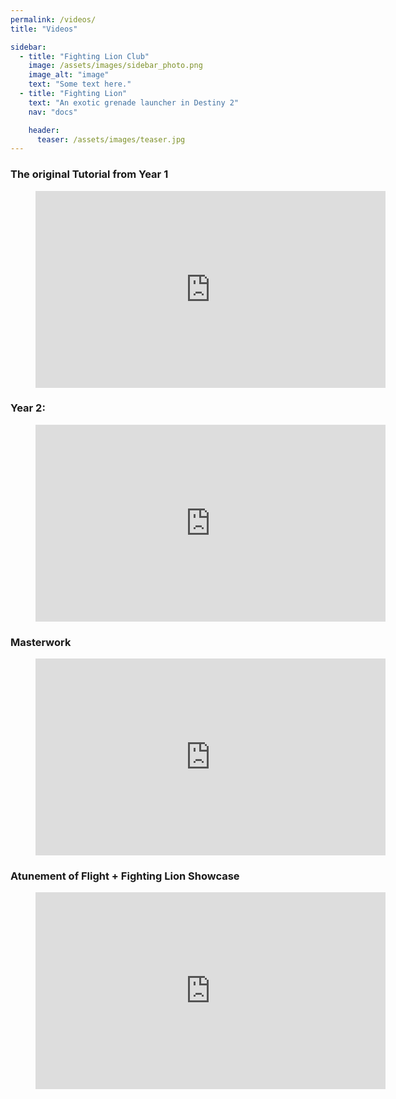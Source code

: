 ```yaml
---
permalink: /videos/
title: "Videos"

sidebar:
  - title: "Fighting Lion Club"
    image: /assets/images/sidebar_photo.png
    image_alt: "image"
    text: "Some text here."
  - title: "Fighting Lion"
    text: "An exotic grenade launcher in Destiny 2"
    nav: "docs"

    header:
      teaser: /assets/images/teaser.jpg
---
```


### The original Tutorial from Year 1

<figure class="video_container">
  <iframe width="560" height="315" src="https://www.youtube.com/embed/DfoRT-ER5TM" frameborder="0" allow="accelerometer; autoplay; encrypted-media; gyroscope; picture-in-picture" allowfullscreen></iframe>
</figure>

### Year 2:

<figure class="video_container">
  <iframe width="560" height="315" src="https://www.youtube.com/embed/FnQFtWH1-gw" frameborder="0" allow="accelerometer; autoplay; encrypted-media; gyroscope; picture-in-picture" allowfullscreen></iframe>
</figure>

### Masterwork

<figure class="video_container">
  <iframe width="560" height="315" src="https://www.youtube.com/embed/GvyNL735uQw" frameborder="0" allow="accelerometer; autoplay; encrypted-media; gyroscope; picture-in-picture" allowfullscreen></iframe>
</figure>


### Atunement of Flight + Fighting Lion Showcase

<figure class="video_container">
  <iframe width="560" height="315" src="https://www.youtube.com/embed/3uFuY9B_1W8" frameborder="0" allow="accelerometer; autoplay; encrypted-media; gyroscope; picture-in-picture" allowfullscreen></iframe>
</figure>
